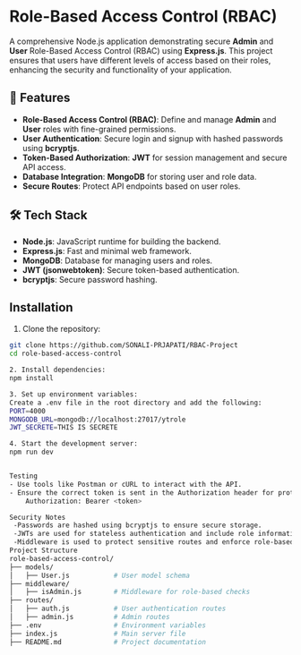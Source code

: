 # Role-Based Access Control (RBAC) 

A comprehensive Node.js application demonstrating secure **Admin** and **User** Role-Based Access Control (RBAC) using **Express.js**. This project ensures that users have different levels of access based on their roles, enhancing the security and functionality of your application.

## 🚀 Features
- **Role-Based Access Control (RBAC)**: Define and manage **Admin** and **User** roles with fine-grained permissions.
- **User Authentication**: Secure login and signup with hashed passwords using **bcryptjs**.
- **Token-Based Authorization**: **JWT** for session management and secure API access.
- **Database Integration**: **MongoDB** for storing user and role data.
- **Secure Routes**: Protect API endpoints based on user roles.

## 🛠️ Tech Stack
- **Node.js**: JavaScript runtime for building the backend.
- **Express.js**: Fast and minimal web framework.
- **MongoDB**: Database for managing users and roles.
- **JWT (jsonwebtoken)**: Secure token-based authentication.
- **bcryptjs**: Secure password hashing.

## Installation

1. Clone the repository:
```bash
git clone https://github.com/SONALI-PRJAPATI/RBAC-Project
cd role-based-access-control

2. Install dependencies:
npm install

3. Set up environment variables:
Create a .env file in the root directory and add the following:
PORT=4000
MONGODB_URL=mongodb://localhost:27017/ytrole
JWT_SECRETE=THIS IS SECRETE

4. Start the development server:
npm run dev


Testing
- Use tools like Postman or cURL to interact with the API.
- Ensure the correct token is sent in the Authorization header for protected routes:
    Authorization: Bearer <token>

Security Notes
 -Passwords are hashed using bcryptjs to ensure secure storage.
 -JWTs are used for stateless authentication and include role information for RBAC.
 -Middleware is used to protect sensitive routes and enforce role-based permissions.
Project Structure
role-based-access-control/
├── models/
│   ├── User.js           # User model schema
├── middleware/
│   ├── isAdmin.js        # Middleware for role-based checks
├── routes/
│   ├── auth.js           # User authentication routes
│   ├── admin.js          # Admin routes
├── .env                  # Environment variables
├── index.js              # Main server file
├── README.md             # Project documentation



